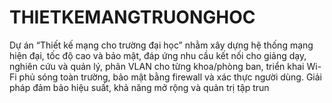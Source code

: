 # THIETKEMANGTRUONGHOC
Dự án “Thiết kế mạng cho trường đại học” nhằm xây dựng hệ thống mạng hiện đại, tốc độ cao và bảo mật, đáp ứng nhu cầu kết nối cho giảng dạy, nghiên cứu và quản lý, phân VLAN cho từng khoa/phòng ban, triển khai Wi-Fi phủ sóng toàn trường, bảo mật bằng firewall và xác thực người dùng. Giải pháp đảm bảo hiệu suất, khả năng mở rộng và quản trị tập trun
